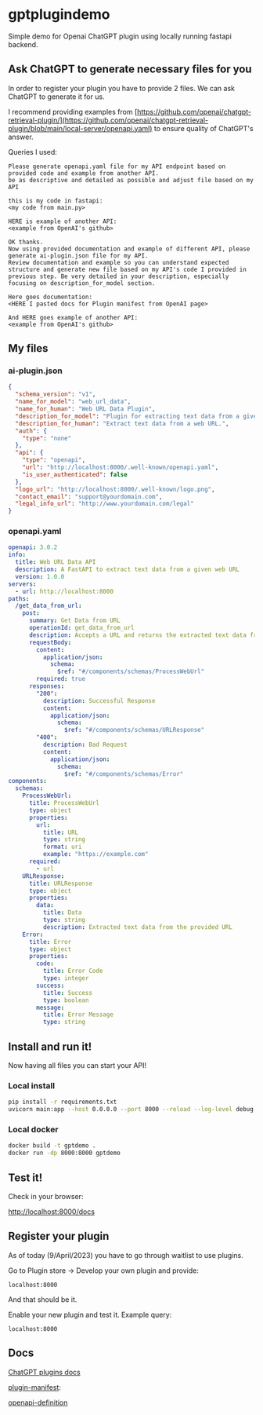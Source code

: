# gptplugindemo

Simple demo for Openai ChatGPT plugin using locally running fastapi backend.

## Ask ChatGPT to generate necessary files for you

In order to register your plugin you have to provide 2 files. We can ask ChatGPT to generate it for us.

I recommend providing examples from [https://github.com/openai/chatgpt-retrieval-plugin/](https://github.com/openai/chatgpt-retrieval-plugin/blob/main/local-server/openapi.yaml) to ensure quality of ChatGPT's answer.

Queries I used:

```
Please generate openapi.yaml file for my API endpoint based on provided code and example from another API.
be as descriptive and detailed as possible and adjust file based on my API

this is my code in fastapi:
<my code from main.py>

HERE is example of another API:
<example from OpenAI's github>
```

```
OK thanks.
Now using provided documentation and example of different API, please generate ai-plugin.json file for my API.
Review documentation and example so you can understand expected structure and generate new file based on my API's code I provided in previous step. Be very detailed in your description, especially focusing on description_for_model section.

Here goes documentation:
<HERE I pasted docs for Plugin manifest from OpenAI page>

And HERE goes example of another API:
<example from OpenAI's github>
```

## My files

### ai-plugin.json

```json
{
  "schema_version": "v1",
  "name_for_model": "web_url_data",
  "name_for_human": "Web URL Data Plugin",
  "description_for_model": "Plugin for extracting text data from a given web URL. Use it to retrieve textual content from any web page for analysis or processing. Just provide the URL of the web page and get the extracted text data.",
  "description_for_human": "Extract text data from a web URL.",
  "auth": {
    "type": "none"
  },
  "api": {
    "type": "openapi",
    "url": "http://localhost:8000/.well-known/openapi.yaml",
    "is_user_authenticated": false
  },
  "logo_url": "http://localhost:8000/.well-known/logo.png",
  "contact_email": "support@yourdomain.com",
  "legal_info_url": "http://www.yourdomain.com/legal"
}
```

### openapi.yaml

```yaml
openapi: 3.0.2
info:
  title: Web URL Data API
  description: A FastAPI to extract text data from a given web URL
  version: 1.0.0
servers:
  - url: http://localhost:8000
paths:
  /get_data_from_url:
    post:
      summary: Get Data from URL
      operationId: get_data_from_url
      description: Accepts a URL and returns the extracted text data from the web page
      requestBody:
        content:
          application/json:
            schema:
              $ref: "#/components/schemas/ProcessWebUrl"
        required: true
      responses:
        "200":
          description: Successful Response
          content:
            application/json:
              schema:
                $ref: "#/components/schemas/URLResponse"
        "400":
          description: Bad Request
          content:
            application/json:
              schema:
                $ref: "#/components/schemas/Error"
components:
  schemas:
    ProcessWebUrl:
      title: ProcessWebUrl
      type: object
      properties:
        url:
          title: URL
          type: string
          format: uri
          example: "https://example.com"
      required:
        - url
    URLResponse:
      title: URLResponse
      type: object
      properties:
        data:
          title: Data
          type: string
          description: Extracted text data from the provided URL
    Error:
      title: Error
      type: object
      properties:
        code:
          title: Error Code
          type: integer
        success:
          title: Success
          type: boolean
        message:
          title: Error Message
          type: string
```

## Install and run it!

Now having all files you can start your API!

### Local install

```bash
pip install -r requirements.txt
uvicorn main:app --host 0.0.0.0 --port 8000 --reload --log-level debug --reload-dir .
```

### Local docker

```bash
docker build -t gptdemo .
docker run -dp 8000:8000 gptdemo
```

## Test it!

Check in your browser:

[http://localhost:8000/docs](http://localhost:8000/docs)

## Register your plugin

As of today (9/April/2023) you have to go through waitlist to use plugins.

Go to Plugin store -> Develop your own plugin and provide:

```
localhost:8000
```

And that should be it.

Enable your new plugin and test it. Example query:

```
localhost:8000
```

## Docs

[ChatGPT plugins docs](https://platform.openai.com/docs/plugins/introduction)

[plugin-manifest](https://platform.openai.com/docs/plugins/getting-started/plugin-manifest):

[openapi-definition](https://platform.openai.com/docs/plugins/getting-started/openapi-definition)